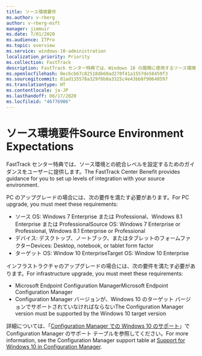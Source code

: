 ```yaml
---
title: ソース環境要件
ms.author: v-rberg
author: v-rberg-msft
manager: jimmuir
ms.date: 7/01/2020
ms.audience: ITPro
ms.topic: overview
ms.service: windows-10-administration
localization_priority: Priority
ms.collection: FastTrack
description: FastTrack センター特典では、Windows 10 の展開に使用するソース環境との統合レベルを設定するためのガイダンスをユーザーに提供します。
ms.openlocfilehash: 0ec6cb67c82518db60ad270f41a1557de58459f3
ms.sourcegitcommit: 81ad135578a329f8b0a3325c4e43bb8f90648597
ms.translationtype: HT
ms.contentlocale: ja-JP
ms.lasthandoff: 08/17/2020
ms.locfileid: "46776906"
---
```

# <a name="source-environment-expectations"></a><span data-ttu-id="e1312-103">ソース環境要件</span><span class="sxs-lookup"><span data-stu-id="e1312-103">Source Environment Expectations</span></span>

<span data-ttu-id="e1312-104">FastTrack センター特典では、ソース環境との統合レベルを設定するためのガイダンスをユーザーに提供します。</span><span class="sxs-lookup"><span data-stu-id="e1312-104">The FastTrack Center Benefit provides guidance for you to set up levels of integration with your source environment.</span></span>
  
<span data-ttu-id="e1312-105">PC のアップグレードの場合には、次の要件を満たす必要があります。</span><span class="sxs-lookup"><span data-stu-id="e1312-105">For PC upgrade, you must meet these requirements:</span></span>

- <span data-ttu-id="e1312-106">ソース OS: Windows 7 Enterprise または Professional、Windows 8.1 Enterprise または Professional</span><span class="sxs-lookup"><span data-stu-id="e1312-106">Source OS: Windows 7 Enterprise or Professional, Windows 8.1 Enterprise or Professional</span></span>
- <span data-ttu-id="e1312-107">デバイス: デスクトップ、ノートブック、またはタブレットのフォームファクター</span><span class="sxs-lookup"><span data-stu-id="e1312-107">Devices: Desktop, notebook, or tablet form factor</span></span>
- <span data-ttu-id="e1312-108">ターゲット OS: Window 10 Enterprise</span><span class="sxs-lookup"><span data-stu-id="e1312-108">Target OS: Window 10 Enterprise</span></span>

<span data-ttu-id="e1312-109">インフラストラクチャのアップグレードの場合には、次の要件を満たす必要があります。</span><span class="sxs-lookup"><span data-stu-id="e1312-109">For infrastructure upgrade, you must meet these requirements:</span></span>   

- <span data-ttu-id="e1312-110">Microsoft Endpoint Configuration Manager</span><span class="sxs-lookup"><span data-stu-id="e1312-110">Microsoft Endpoint Configuration Manager</span></span>  
- <span data-ttu-id="e1312-111">Configuration Manager バージョンが、Windows 10 のターゲット バージョンでサポートされていなければならない</span><span class="sxs-lookup"><span data-stu-id="e1312-111">The Configuration Manager version must be supported by the Windows 10 target version</span></span>

<span data-ttu-id="e1312-112">詳細については、「[Configuration Manager での Windows 10 のサポート](https://docs.microsoft.com/sccm/core/plan-design/configs/support-for-windows-10)」で Configuration Manager のサポート テーブルを参照してください。</span><span class="sxs-lookup"><span data-stu-id="e1312-112">For more information, see the Configuration Manager support table at [Support for Windows 10 in Configuration Manager](https://docs.microsoft.com/sccm/core/plan-design/configs/support-for-windows-10).</span></span>
  
